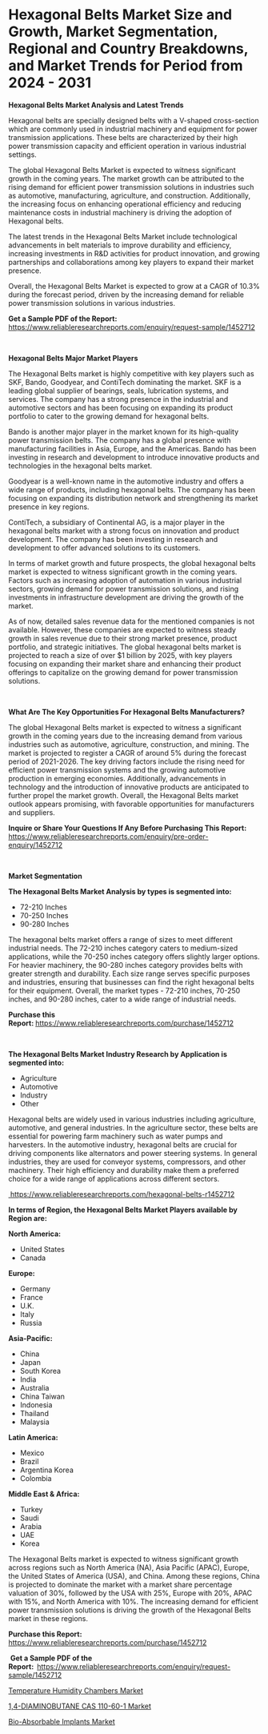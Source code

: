 <p><h1>Hexagonal Belts Market Size and Growth, Market Segmentation, Regional and Country Breakdowns, and Market Trends for Period from 2024 -  2031</h1></p><p><strong>Hexagonal Belts Market Analysis and Latest Trends</strong></p>
<p><p>Hexagonal belts are specially designed belts with a V-shaped cross-section which are commonly used in industrial machinery and equipment for power transmission applications. These belts are characterized by their high power transmission capacity and efficient operation in various industrial settings.</p><p>The global Hexagonal Belts Market is expected to witness significant growth in the coming years. The market growth can be attributed to the rising demand for efficient power transmission solutions in industries such as automotive, manufacturing, agriculture, and construction. Additionally, the increasing focus on enhancing operational efficiency and reducing maintenance costs in industrial machinery is driving the adoption of Hexagonal belts.</p><p>The latest trends in the Hexagonal Belts Market include technological advancements in belt materials to improve durability and efficiency, increasing investments in R&D activities for product innovation, and growing partnerships and collaborations among key players to expand their market presence.</p><p>Overall, the Hexagonal Belts Market is expected to grow at a CAGR of 10.3% during the forecast period, driven by the increasing demand for reliable power transmission solutions in various industries.</p></p>
<p><strong>Get a Sample PDF of the Report:&nbsp;</strong> <a href="https://www.reliableresearchreports.com/enquiry/request-sample/1452712">https://www.reliableresearchreports.com/enquiry/request-sample/1452712</a></p>
<p>&nbsp;</p>
<p><strong>Hexagonal Belts Major Market Players</strong></p>
<p><p>The Hexagonal Belts market is highly competitive with key players such as SKF, Bando, Goodyear, and ContiTech dominating the market. SKF is a leading global supplier of bearings, seals, lubrication systems, and services. The company has a strong presence in the industrial and automotive sectors and has been focusing on expanding its product portfolio to cater to the growing demand for hexagonal belts.</p><p>Bando is another major player in the market known for its high-quality power transmission belts. The company has a global presence with manufacturing facilities in Asia, Europe, and the Americas. Bando has been investing in research and development to introduce innovative products and technologies in the hexagonal belts market.</p><p>Goodyear is a well-known name in the automotive industry and offers a wide range of products, including hexagonal belts. The company has been focusing on expanding its distribution network and strengthening its market presence in key regions.</p><p>ContiTech, a subsidiary of Continental AG, is a major player in the hexagonal belts market with a strong focus on innovation and product development. The company has been investing in research and development to offer advanced solutions to its customers.</p><p>In terms of market growth and future prospects, the global hexagonal belts market is expected to witness significant growth in the coming years. Factors such as increasing adoption of automation in various industrial sectors, growing demand for power transmission solutions, and rising investments in infrastructure development are driving the growth of the market.</p><p>As of now, detailed sales revenue data for the mentioned companies is not available. However, these companies are expected to witness steady growth in sales revenue due to their strong market presence, product portfolio, and strategic initiatives. The global hexagonal belts market is projected to reach a size of over $1 billion by 2025, with key players focusing on expanding their market share and enhancing their product offerings to capitalize on the growing demand for power transmission solutions.</p></p>
<p>&nbsp;</p>
<p><strong>What Are The Key Opportunities For Hexagonal Belts Manufacturers?</strong></p>
<p><p>The global Hexagonal Belts market is expected to witness a significant growth in the coming years due to the increasing demand from various industries such as automotive, agriculture, construction, and mining. The market is projected to register a CAGR of around 5% during the forecast period of 2021-2026. The key driving factors include the rising need for efficient power transmission systems and the growing automotive production in emerging economies. Additionally, advancements in technology and the introduction of innovative products are anticipated to further propel the market growth. Overall, the Hexagonal Belts market outlook appears promising, with favorable opportunities for manufacturers and suppliers.</p></p>
<p><strong>Inquire or Share Your Questions If Any Before Purchasing This Report:</strong> <a href="https://www.reliableresearchreports.com/enquiry/pre-order-enquiry/1452712">https://www.reliableresearchreports.com/enquiry/pre-order-enquiry/1452712</a></p>
<p>&nbsp;</p>
<p><strong>Market Segmentation</strong></p>
<p><strong>The Hexagonal Belts Market Analysis by types is segmented into:</strong></p>
<p><ul><li>72-210 Inches</li><li>70-250 Inches</li><li>90-280 Inches</li></ul></p>
<p><p>The hexagonal belts market offers a range of sizes to meet different industrial needs. The 72-210 inches category caters to medium-sized applications, while the 70-250 inches category offers slightly larger options. For heavier machinery, the 90-280 inches category provides belts with greater strength and durability. Each size range serves specific purposes and industries, ensuring that businesses can find the right hexagonal belts for their equipment. Overall, the market types - 72-210 inches, 70-250 inches, and 90-280 inches, cater to a wide range of industrial needs.</p></p>
<p><strong>Purchase this Report:&nbsp;</strong><a href="https://www.reliableresearchreports.com/purchase/1452712">https://www.reliableresearchreports.com/purchase/1452712</a></p>
<p>&nbsp;</p>
<p><strong>The Hexagonal Belts Market Industry Research by Application is segmented into:</strong></p>
<p><ul><li>Agriculture</li><li>Automotive</li><li>Industry</li><li>Other</li></ul></p>
<p><p>Hexagonal belts are widely used in various industries including agriculture, automotive, and general industries. In the agriculture sector, these belts are essential for powering farm machinery such as water pumps and harvesters. In the automotive industry, hexagonal belts are crucial for driving components like alternators and power steering systems. In general industries, they are used for conveyor systems, compressors, and other machinery. Their high efficiency and durability make them a preferred choice for a wide range of applications across different sectors.</p></p>
<p><a href="https://www.reliableresearchreports.com/hexagonal-belts-r1452712">&nbsp;https://www.reliableresearchreports.com/hexagonal-belts-r1452712</a></p>
<p><strong>In terms of Region, the Hexagonal Belts Market Players available by Region are:</strong></p>
<p>
    <p> <strong> North America: </strong>
        <ul>
            <li>United States</li>
            <li>Canada</li>
        </ul>
        </p> 
    <p> <strong> Europe: </strong>
        <ul>
            <li>Germany</li>
            <li>France</li>
            <li>U.K.</li>
            <li>Italy</li>
            <li>Russia</li>
        </ul>
        </p> 
    <p> <strong> Asia-Pacific: </strong>
        <ul>
            <li>China</li>
            <li>Japan</li>
            <li>South Korea</li>
            <li>India</li>
            <li>Australia</li>
            <li>China Taiwan</li>
            <li>Indonesia</li>
            <li>Thailand</li>
            <li>Malaysia</li>
        </ul>
        </p> 
    <p> <strong> Latin America: </strong>
        <ul>
            <li>Mexico</li>
            <li>Brazil</li>
            <li>Argentina Korea</li>
            <li>Colombia</li>
        </ul>
        </p> 
    <p> <strong> Middle East & Africa: </strong>
        <ul>
            <li>Turkey</li>
            <li>Saudi</li>
            <li>Arabia</li>
            <li>UAE</li>
            <li>Korea</li>
        </ul>
    </p>
    </p>
<p><p>The Hexagonal Belts market is expected to witness significant growth across regions such as North America (NA), Asia Pacific (APAC), Europe, the United States of America (USA), and China. Among these regions, China is projected to dominate the market with a market share percentage valuation of 30%, followed by the USA with 25%, Europe with 20%, APAC with 15%, and North America with 10%. The increasing demand for efficient power transmission solutions is driving the growth of the Hexagonal Belts market in these regions.</p></p>
<p><strong>Purchase this Report: </strong><a href="https://www.reliableresearchreports.com/purchase/1452712">https://www.reliableresearchreports.com/purchase/1452712</a></p>
<p>&nbsp;<strong>Get a Sample PDF of the Report:&nbsp;&nbsp;</strong><a href="https://www.reliableresearchreports.com/enquiry/request-sample/1452712">https://www.reliableresearchreports.com/enquiry/request-sample/1452712</a></p>
<p><strong></strong></p>
<p><p><a href="https://www.linkedin.com/pulse/temperature-humidity-chambers-industry-analysis-report-its-market-o2tyf?trackingId=XoW2XLAB9l8%2FiwfQCdBHvw%3D%3D">Temperature Humidity Chambers Market</a></p><p><a href="https://www.linkedin.com/pulse/14-diaminobutane-cas-110-60-1-market-trends-analysis-opportunities-7yyyf?trackingId=OFo9o%2BKX6rFTU5DpOTjciA%3D%3D">1,4-DIAMINOBUTANE CAS 110-60-1 Market</a></p><p><a href="https://www.linkedin.com/pulse/global-bio-absorbable-implants-market-product-type-application-tpmnf?trackingId=5sX0cBy%2F9Hkkj0tQ%2FOB2gw%3D%3D">Bio-Absorbable Implants Market</a></p></p>